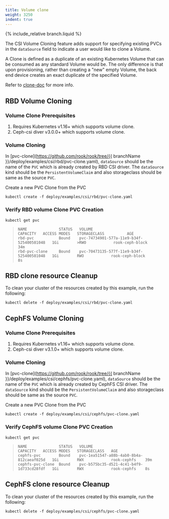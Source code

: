 ```yaml
---
title: Volume clone
weight: 3250
indent: true
---
```

{% include_relative branch.liquid %}

The CSI Volume Cloning feature adds support for specifying existing PVCs in the
`dataSource` field to indicate a user would like to clone a Volume.

A Clone is defined as a duplicate of an existing Kubernetes Volume that can be
consumed as any standard Volume would be. The only difference is that upon
provisioning, rather than creating a "new" empty Volume, the back end device
creates an exact duplicate of the specified Volume.

Refer to [clone-doc](https://kubernetes.io/docs/concepts/storage/volume-pvc-datasource/)
for more info.

## RBD Volume Cloning

### Volume Clone Prerequisites

 1. Requires Kubernetes v1.16+ which supports volume clone.
 2. Ceph-csi diver v3.0.0+ which supports volume clone.

### Volume Cloning

In
[pvc-clone](https://github.com/rook/rook/tree/{{ branchName }}/deploy/examples/csi/rbd/pvc-clone.yaml),
`dataSource` should be the name of the `PVC` which is already created by RBD
CSI driver. The `dataSource` kind should be the `PersistentVolumeClaim` and also storageclass
should be same as the source `PVC`.

Create a new PVC Clone from the PVC

```console
kubectl create -f deploy/examples/csi/rbd/pvc-clone.yaml
```

### Verify RBD volume Clone PVC Creation

```console
kubectl get pvc
```

>```
>NAME              STATUS   VOLUME                                     CAPACITY   ACCESS MODES   STORAGECLASS          AGE
>rbd-pvc           Bound    pvc-74734901-577a-11e9-b34f-525400581048   1Gi        >RWO            rook-ceph-block       34m
>rbd-pvc-clone     Bound    pvc-70473135-577f-11e9-b34f-525400581048   1Gi        RWO            rook-ceph-block       8s
>```

## RBD clone resource Cleanup

To clean your cluster of the resources created by this example, run the following:

```console
kubectl delete -f deploy/examples/csi/rbd/pvc-clone.yaml
```

## CephFS Volume Cloning

### Volume Clone Prerequisites

 1. Requires Kubernetes v1.16+ which supports volume clone.
 2. Ceph-csi diver v3.1.0+ which supports volume clone.

### Volume Cloning

In
[pvc-clone](https://github.com/rook/rook/tree/{{ branchName }}/deploy/examples/csi/cephfs/pvc-clone.yaml),
`dataSource` should be the name of the `PVC` which is already created by CephFS
CSI driver. The `dataSource` kind should be the `PersistentVolumeClaim` and also storageclass
should be same as the source `PVC`.

Create a new PVC Clone from the PVC

```console
kubectl create -f deploy/examples/csi/cephfs/pvc-clone.yaml
```

### Verify CephFS volume Clone PVC Creation

```console
kubectl get pvc
```

>```
>NAME              STATUS   VOLUME                                     CAPACITY   ACCESS MODES   STORAGECLASS   AGE
>cephfs-pvc        Bound    pvc-1ea51547-a88b-4ab0-8b4a-812caeaf025d   1Gi        RWX            rook-cephfs    39m
>cephfs-pvc-clone  Bound    pvc-b575bc35-d521-4c41-b4f9-1d733cd28fdf   1Gi        RWX            rook-cephfs    8s
>```

## CephFS clone resource Cleanup

To clean your cluster of the resources created by this example, run the following:

```console
kubectl delete -f deploy/examples/csi/cephfs/pvc-clone.yaml
```
